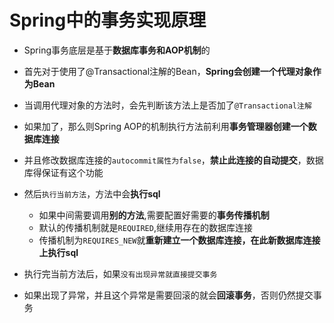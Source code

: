 # Spring中的事务实现原理

- Spring事务底层是基于**数据库事务和AOP机制**的 

- ⾸先对于使⽤了@Transactional注解的Bean，**Spring会创建⼀个代理对象作为Bean** 

- 当调⽤代理对象的⽅法时，会先判断该⽅法上是否加了`@Transactional注解 `

- 如果加了，那么则Spring AOP的机制执行方法前利⽤**事务管理器创建⼀个数据库连接** 

- 并且修改数据库连接的`autocommit属性为false`，**禁⽌此连接的⾃动提交**，数据库得保证有这个功能

- 然后`执⾏当前⽅法`，⽅法中会**执⾏sql** 
  - 如果中间需要调用**别的方法**,需要配置好需要的**事务传播机制**
  - 默认的传播机制就是`REQUIRED`,继续用存在的数据库连接
  - 传播机制为`REQUIRES_NEW`就**重新建⽴⼀个数据库连接，在此新数据库连接上执⾏sql** 

- 执⾏完当前⽅法后，如果`没有出现异常就直接提交事务 `

- 如果出现了异常，并且这个异常是需要回滚的就会**回滚事务**，否则仍然提交事务 

